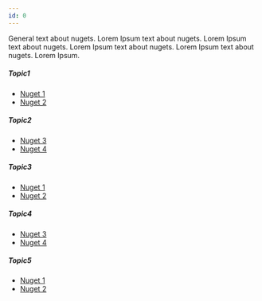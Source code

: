 ```yaml
---
id: 0
---
```

General text about nugets. Lorem Ipsum text about nugets. Lorem Ipsum text about nugets. Lorem Ipsum text about nugets. Lorem Ipsum text about nugets. Lorem Ipsum.

##### Topic1

- <a href="" target="_blank">Nuget 1</a>
- <a href="" target="_blank">Nuget 2</a>

##### Topic2

- <a href="" target="_blank">Nuget 3</a>
- <a href="" target="_blank">Nuget 4</a>

##### Topic3

- <a href="" target="_blank">Nuget 1</a>
- <a href="" target="_blank">Nuget 2</a>

##### Topic4

- <a href="" target="_blank">Nuget 3</a>
- <a href="" target="_blank">Nuget 4</a>

##### Topic5

- <a href="" target="_blank">Nuget 1</a>
- <a href="" target="_blank">Nuget 2</a>
